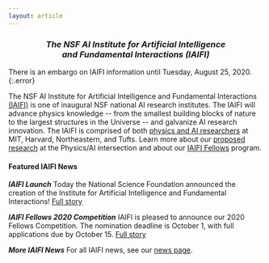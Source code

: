 ```yaml
---
layout: article
---
```


<h3><center><em>The NSF AI Institute for Artificial Intelligence <br> and Fundamental Interactions (IAIFI)</em></center></h3>

There is an embargo on IAIFI information until Tuesday, August 25, 2020.
{:.error}

The NSF AI Institute for Artificial Intelligence and Fundamental Interactions [(IAIFI)](/about.html) is one of inaugural NSF national AI research institutes. The IAIFI will advance physics knowledge -- from the smallest building blocks of nature to the largest structures in the Universe -- and galvanize AI research innovation. The IAIFI is comprised of both [physics and AI researchers](/people.html) at MIT, Harvard, Northeastern, and Tufts.  Learn more about our [proposed research](/research.html) at the Physics/AI intersection and about our [IAIFI Fellows](/fellows.html) program.


#### Featured IAIFI News

***IAIFI Launch*** Today the National Science Foundation announced the creation of the Institute for Artificial Intelligence and Fundamental Interactions! [Full story](2020/08/18/launch.html)

***IAIFI Fellows 2020 Competition*** IAIFI is pleased to announce our 2020 Fellows Competition. The nomination deadline is October 1, with full applications due by October 15. [Full story](2020/08/18/fellows.html)

***More IAIFI News*** For all IAIFI news, see our [news page](/news).
